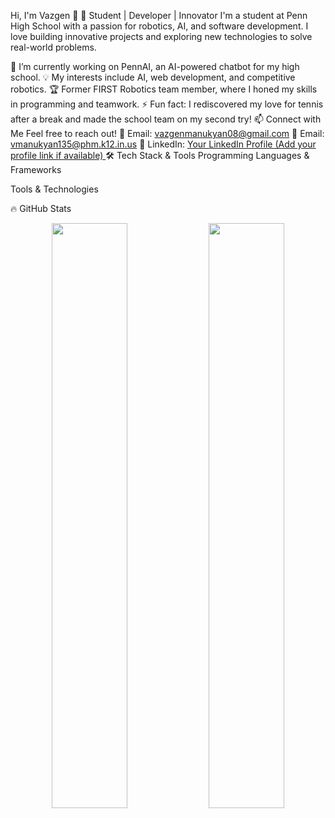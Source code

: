Hi, I'm Vazgen 👋
🚀 Student | Developer | Innovator
I'm a student at Penn High School with a passion for robotics, AI, and software development. I love building innovative projects and exploring new technologies to solve real-world problems.

🔭 I’m currently working on PennAI, an AI-powered chatbot for my high school.
💡 My interests include AI, web development, and competitive robotics.
🏆 Former FIRST Robotics team member, where I honed my skills in programming and teamwork.
⚡ Fun fact: I rediscovered my love for tennis after a break and made the school team on my second try!
📫 Connect with Me
Feel free to reach out!
📧 Email: vazgenmanukyan08@gmail.com
📧 Email: vmanukyan135@phm.k12.in.us
🔗 LinkedIn: [Your LinkedIn Profile (Add your profile link if available)
](https://www.linkedin.com/in/vazgen-manukyan-a60601318/)
🛠️ Tech Stack & Tools
Programming Languages & Frameworks





Tools & Technologies





🔥 GitHub Stats
<p align="center"> <img src="https://github-readme-stats.vercel.app/api?username=vmanukyann&show_icons=true&theme=tokyonight" width="49%" /> <img src="https://github-readme-streak-stats.herokuapp.com/?user=vmanukyann&theme=tokyonight" width="49%" /> </p>
